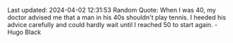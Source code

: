 Last updated: 2024-04-02 12:31:53
Random Quote: When I was 40, my doctor advised me that a man in his 40s shouldn't play tennis. I heeded his advice carefully and could hardly wait until I reached 50 to start again. - Hugo Black
